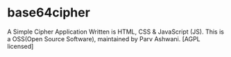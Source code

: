 # base64cipher
A Simple Cipher Application Written is HTML, CSS &amp; JavaScript (JS). This is a OSS(Open Source Software), maintained by Parv Ashwani. [AGPL licensed]
